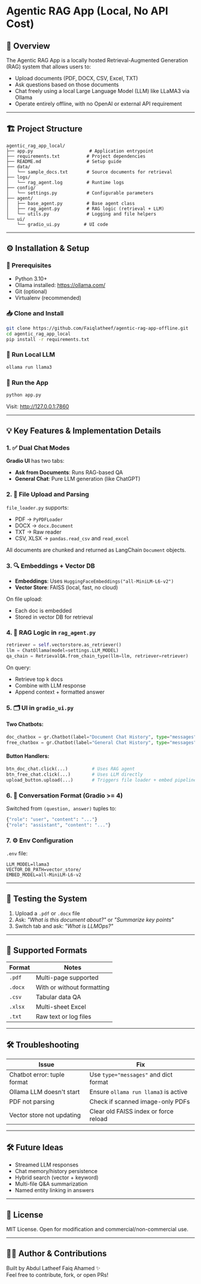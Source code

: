 # Agentic RAG App (Local, No API Cost)

## 🧠 Overview

The Agentic RAG App is a locally hosted Retrieval-Augmented Generation (RAG) system that allows users to:
- Upload documents (PDF, DOCX, CSV, Excel, TXT)
- Ask questions based on those documents
- Chat freely using a local Large Language Model (LLM) like LLaMA3 via Ollama
- Operate entirely offline, with no OpenAI or external API requirement

---

## 🏗️ Project Structure

```
agentic_rag_app_local/
├── app.py                     # Application entrypoint
├── requirements.txt          # Project dependencies
├── README.md                 # Setup guide
├── data/
│   └── sample_docs.txt       # Source documents for retrieval
├── logs/
│   └── rag_agent.log         # Runtime logs
├── config/
│   └── settings.py           # Configurable parameters
├── agent/
│   ├── base_agent.py         # Base agent class
│   ├── rag_agent.py          # RAG logic (retrieval + LLM)
│   └── utils.py              # Logging and file helpers
└── ui/
    └── gradio_ui.py         # UI code

```

---

## ⚙️ Installation & Setup

### 🔧 Prerequisites

- Python 3.10+
- Ollama installed: https://ollama.com/
- Git (optional)
- Virtualenv (recommended)

### 📥 Clone and Install

```bash
git clone https://github.com/Faiqlatheef/agentic-rag-app-offline.git
cd agentic_rag_app_local
pip install -r requirements.txt
```

### 🧠 Run Local LLM

```bash
ollama run llama3
```

### 🚀 Run the App

```bash
python app.py
```

Visit: http://127.0.0.1:7860

---

## 💡 Key Features & Implementation Details

### 1. ✅ Dual Chat Modes

**Gradio UI** has two tabs:
- **Ask from Documents**: Runs RAG-based QA
- **General Chat**: Pure LLM generation (like ChatGPT)

### 2. 🧾 File Upload and Parsing

`file_loader.py` supports:
- PDF → `PyPDFLoader`
- DOCX → `docx.Document`
- TXT → Raw reader
- CSV, XLSX → `pandas.read_csv` and `read_excel`

All documents are chunked and returned as LangChain `Document` objects.

### 3. 🔍 Embeddings + Vector DB

- **Embeddings**: Uses `HuggingFaceEmbeddings("all-MiniLM-L6-v2")`
- **Vector Store**: FAISS (local, fast, no cloud)

On file upload:
- Each doc is embedded
- Stored in vector DB for retrieval

### 4. 🧠 RAG Logic in `rag_agent.py`

```python
retriever = self.vectorstore.as_retriever()
llm = ChatOllama(model=settings.LLM_MODEL)
qa_chain = RetrievalQA.from_chain_type(llm=llm, retriever=retriever)
```

On query:
- Retrieve top k docs
- Combine with LLM response
- Append context + formatted answer

### 5. 🗂️ UI in `gradio_ui.py`

#### Two Chatbots:

```python
doc_chatbox = gr.Chatbot(label="Document Chat History", type="messages")
free_chatbox = gr.Chatbot(label="General Chat History", type="messages")
```

#### Button Handlers:

```python
btn_doc_chat.click(...)         # Uses RAG agent
btn_free_chat.click(...)        # Uses LLM directly
upload_button.upload(...)       # Triggers file loader + embed pipeline
```

### 6. 🧵 Conversation Format (Gradio >= 4)

Switched from `(question, answer)` tuples to:
```python
{"role": "user", "content": "..."}
{"role": "assistant", "content": "..."}
```

### 7. ⚙️ Env Configuration

`.env` file:

```dotenv
LLM_MODEL=llama3
VECTOR_DB_PATH=vector_store/
EMBED_MODEL=all-MiniLM-L6-v2
```

---

## 🧪 Testing the System

1. Upload a `.pdf` or `.docx` file
2. Ask: _"What is this document about?"_ or _"Summarize key points"_
3. Switch tab and ask: _"What is LLMOps?"_

---

## 📁 Supported Formats

| Format | Notes |
|--------|-------|
| `.pdf` | Multi-page supported |
| `.docx` | With or without formatting |
| `.csv` | Tabular data QA |
| `.xlsx` | Multi-sheet Excel |
| `.txt` | Raw text or log files |

---

## 🛠️ Troubleshooting

| Issue | Fix |
|-------|-----|
| Chatbot error: tuple format | Use `type="messages"` and dict format |
| Ollama LLM doesn't start | Ensure `ollama run llama3` is active |
| PDF not parsing | Check if scanned image-only PDFs |
| Vector store not updating | Clear old FAISS index or force reload |

---

## 🛠️ Future Ideas

- Streamed LLM responses
- Chat memory/history persistence
- Hybrid search (vector + keyword)
- Multi-file Q&A summarization
- Named entity linking in answers

---

## 📄 License

MIT License. Open for modification and commercial/non-commercial use.

---

## 🙋‍♀️ Author & Contributions

Built by Abdul Latheef Faiq Ahamed ✨  
Feel free to contribute, fork, or open PRs!

